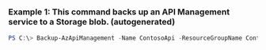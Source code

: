 ### Example 1: This command backs up an API Management service to a Storage blob. (autogenerated)
```powershell
PS C:\> Backup-AzApiManagement -Name ContosoApi -ResourceGroupName ContosoGroup02 -StorageContext $StorageContext -TargetBlobName ContosoBackup.apimbackup -TargetContainerName ContosoBackups
```

